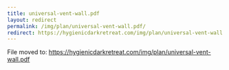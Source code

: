 ```yaml
---
title: universal-vent-wall.pdf
layout: redirect
permalink: /img/plan/universal-vent-wall.pdf/
redirect: https://hygienicdarkretreat.com/img/plan/universal-vent-wall.pdf
---
```


File moved to: <https://hygienicdarkretreat.com/img/plan/universal-vent-wall.pdf>



